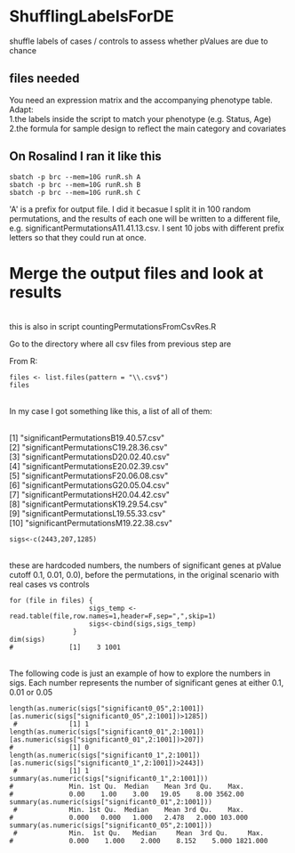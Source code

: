 # ShufflingLabelsForDE
shuffle labels of cases / controls to assess whether pValues are due to chance

## files needed
You need an expression matrix and the accompanying phenotype table. Adapt:
<br>
1.the labels inside the script to match your phenotype (e.g. Status, Age)
<br>
2.the formula for sample design to reflect the main category and covariates



## On Rosalind I ran it like this <br>

```
sbatch -p brc --mem=10G runR.sh A
sbatch -p brc --mem=10G runR.sh B
sbatch -p brc --mem=10G runR.sh C
```

'A' is a prefix for output file.  I did it becasue I split it in 100 random permutations, and the results of each one will be written to a different file, e.g. significantPermutationsA11.41.13.csv.  I sent 10 jobs with different prefix letters so that they could run at once.

# Merge the output files and look at results
<br>this is also in script countingPermutationsFromCsvRes.R<br>

Go to the directory where all csv files from previous step are

From R:

```
files <- list.files(pattern = "\\.csv$")
files
```
<br>In my case I got something like this, a list of all of them:

<br>              [1] "significantPermutationsB19.40.57.csv"
<br>                 [2] "significantPermutationsC19.28.36.csv"
<br>                 [3] "significantPermutationsD20.02.40.csv"
<br>                 [4] "significantPermutationsE20.02.39.csv"
<br>                 [5] "significantPermutationsF20.06.08.csv"
<br>                 [6] "significantPermutationsG20.05.04.csv"
<br>                 [7] "significantPermutationsH20.04.42.csv"
<br>                 [8] "significantPermutationsK19.29.54.csv"
<br>                 [9] "significantPermutationsL19.55.33.csv"
<br>                 [10] "significantPermutationsM19.22.38.csv"

```
sigs<-c(2443,207,1285)
```
<br>
these are hardcoded numbers, the numbers of significant genes at pValue cutoff 0.1, 0.01, 0.0), before the permutations, in the original scenario with real cases vs controls <br>

```
for (file in files) {
                    sigs_temp <- read.table(file,row.names=1,header=F,sep=",",skip=1)
                    sigs<-cbind(sigs,sigs_temp)
                }
dim(sigs)
#              [1]    3 1001
```
<br>The following code is just an example of how to explore the numbers in sigs.  Each number represents the number of significant genes at either 0.1, 0.01 or 0.05 <br>

```
length(as.numeric(sigs["significant0_05",2:1001])[as.numeric(sigs["significant0_05",2:1001])>1285])
 #             [1] 1
length(as.numeric(sigs["significant0_01",2:1001])[as.numeric(sigs["significant0_01",2:1001])>207])
#              [1] 0
length(as.numeric(sigs["significant0_1",2:1001])[as.numeric(sigs["significant0_1",2:1001])>2443])
 #             [1] 1
summary(as.numeric(sigs["significant0_1",2:1001]))
#              Min. 1st Qu.  Median    Mean 3rd Qu.    Max. 
#              0.00    1.00    3.00   19.05    8.00 3562.00 
summary(as.numeric(sigs["significant0_01",2:1001]))
 #             Min. 1st Qu.  Median    Mean 3rd Qu.    Max. 
#              0.000   0.000   1.000   2.478   2.000 103.000 
summary(as.numeric(sigs["significant0_05",2:1001]))
 #             Min.  1st Qu.   Median     Mean  3rd Qu.     Max. 
#              0.000    1.000    2.000    8.152    5.000 1821.000 
```

